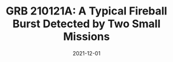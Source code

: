 ---
title: "GRB 210121A: A Typical Fireball Burst Detected by Two Small Missions"
collection: publications
category: coauthor
permalink: /publication/2021-12-01-GRB-210121A-A-Typical-Fireball-Burst-Detected-by-Two-Small-Missions
date: 2021-12-01
venue: 'The Astrophysical Journal'
citation: 'Wang X, Zheng X, Xiao S, et al. The Astrophysical Journal, 2021'
ads_link: 'https://ui.adsabs.harvard.edu/abs/2021ApJ...922..237W'
---